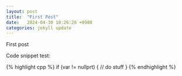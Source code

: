 ```yaml
---
layout: post
title:  "First Post"
date:   2024-04-30 10:26:26 +0900
categories: jekyll update
---
```

First post

Code snippet test:

{% highlight cpp %}
if (var != nullprt)
{
	// do stuff
}
{% endhighlight %}